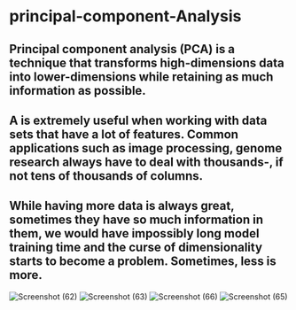 # principal-component-Analysis
## Principal component analysis (PCA) is a technique that transforms high-dimensions data into lower-dimensions while retaining as much information as possible.
## A is extremely useful when working with data sets that have a lot of features. Common applications such as image processing, genome research always have to deal with thousands-, if not tens of thousands of columns.
## While having more data is always great, sometimes they have so much information in them, we would have impossibly long model training time and the curse of dimensionality starts to become a problem. Sometimes, less is more.
![Screenshot (62)](https://github.com/rameshkumar359/principal-component-Analysis/assets/96288285/10984352-d2bb-48e2-abbe-4734e556b4f7)
![Screenshot (63)](https://github.com/rameshkumar359/principal-component-Analysis/assets/96288285/b50b8f19-8198-4bba-ae2b-0287e8af970a)
![Screenshot (66)](https://github.com/rameshkumar359/principal-component-Analysis/assets/96288285/1463bc1a-f0ee-401b-8ffe-3663b28737c7)
![Screenshot (65)](https://github.com/rameshkumar359/principal-component-Analysis/assets/96288285/bd53de07-23b4-4458-9cd8-746f3d994699)
